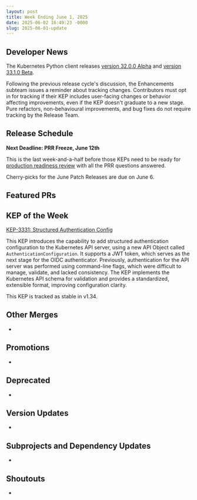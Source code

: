 ```yaml
---
layout: post
title: Week Ending June 1, 2025
date: 2025-06-02 16:49:23 -0000
slug: 2025-06-01-update
---
```


## Developer News
The Kubernetes Python client releases [version 32.0.0 Alpha](https://github.com/kubernetes-client/python/releases/tag/v33.1.0a1) and [version 33.1.0 Beta](https://github.com/kubernetes-client/python/releases/tag/v33.1.0b1). 

Following the previous release cycle's discussion, the Enhancements subteam issues a reminder about tracking changes. Contributors must opt in for tracking if their KEP includes user-facing changes or behavior affecting improvements, even if the KEP doesn't graduate to a new stage. Pure refactors, non-behavioural improvements, and bug fixes do not require tracking by the Release Team.

## Release Schedule

**Next Deadline: PRR Freeze, June 12th**

This is the last week-and-a-half before those KEPs need to be ready for [production readiness review](https://github.com/kubernetes/sig-release/blob/master/releases/release_phases.md#prr-freeze) with all the PRR questions answered.

Cherry-picks for the June Patch Releases are due on June 6.

## Featured PRs


## KEP of the Week

[KEP-3331: Structured Authentication Config](https://github.com/kubernetes/enhancements/tree/master/keps/sig-auth/3331-structured-authentication-configuration)

This KEP introduces the capability to add structured authentication configuration to the Kubernetes API server, using a new API Object called `AuthenticationConfiguration`. It supports a JWT token, which serves as the next stage for the OIDC authenticator. Previously, authentication for the API server was performed using command-line flags, which were difficult to manage, validate, and lacked consistency. The KEP implements the Kubernetes API schema for validation and provides a standardized, extensible format, improving configuration clarity.

This KEP is tracked as stable in v1.34.



## Other Merges

*

## Promotions

*

## Deprecated

*

## Version Updates

*

## Subprojects and Dependency Updates

*

## Shoutouts

*
